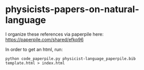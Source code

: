 # physicists-papers-on-natural-language

I organize these references via paperpile here: https://paperpile.com/shared/efkp96

In order to get an html, run:

```
python code_paperpile.py physicist-language_paperpile.bib template.html > index.html
```